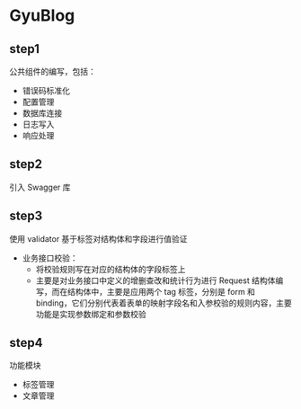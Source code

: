 # GyuBlog

## step1
公共组件的编写，包括：
- 错误码标准化
- 配置管理
- 数据库连接
- 日志写入
- 响应处理

## step2
引入 Swagger 库

## step3
使用 validator 基于标签对结构体和字段进行值验证
- 业务接口校验：
  - 将校验规则写在对应的结构体的字段标签上
  - 主要是对业务接口中定义的增删查改和统计行为进行 Request 结构体编写，而在结构体中，主要是应用两个 tag 标签，分别是 form 和 binding，它们分别代表着表单的映射字段名和入参校验的规则内容，主要功能是实现参数绑定和参数校验

## step4 
功能模块
- 标签管理
- 文章管理